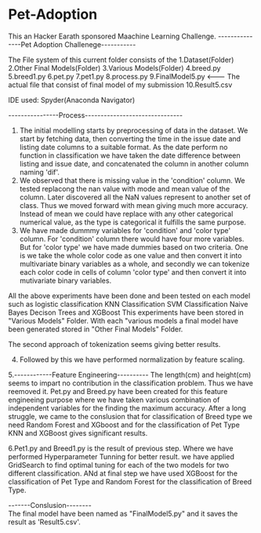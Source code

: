 # Pet-Adoption
This an Hacker Earath sponsored Maachine Learning Challenge.
---------------Pet Adoption Challenege-----------

The File system of this current folder consists of the
1.Dataset(Folder)
2.Other Final Models(Folder)
3.Various Models(Folder)
4.breed.py
5.breed1.py
6.pet.py
7.pet1.py
8.process.py
9.FinalModel5.py  <--- The actual file that consist of final model of my submission
10.Result5.csv  

IDE used: Spyder(Anaconda Navigator)

----------------Process-------------------------------

1. The initial modelling starts by preprocessing of data in the
dataset. We start by fetching data, then converting the time in 
the issue date and listing date columns to a suitable format. 
As the date perform no function in classification we have taken the 
date difference between listing and issue date, and concatenated the
column in another column naming 'dif'.
2. We observed that there is missing value in the 'condition' column.
We tested replacong the nan value with mode and mean value of the column. 
Later discovered all the NaN values represent to another set
of class. Thus we moved forward with mean giving much more accuracy.
Instead of mean we could have replace with any other categorical
numerical value, as the type is categorical it fulfills the
same purpose.
3. We have made dummmy variables for 'condition' and 'color type'
column. For 'condition' column there would have four more variables.
But for 'color type' we have made dummies based on two criteria.
One is we take the whole color code as one value and then convert it 
into multivariate binary variables as a whole, and secondly we can tokenize 
each color code in cells of column 'color type' and then convert it into
mutivariate binary variables.

All the above experiments have been done and been tested on each model such as
logistic classification
KNN Classification 
SVM Classification
Naive Bayes 
Decison Trees and
XGBoost
This experiments have been stored in "Various Models" Folder. With each "various models
a final model have been generated stored in "Other Final Models" Folder.

The second approach of tokenization seems giving better results.

4. Followed by this we have performed normalization by feature scaling.

5.------------Feature Engineering---------- 
The length(cm) and height(cm) seems to impart no contribution in the classification problem.
Thus we have reemoved it.
Pet.py and Breed.py have been created for this feature engineeing purpose where we have taken various
combination of independent variables for the finding the maximum accuracy. After a long struggle,
we came to the conslusion that for classification of Breed type we need Random Forest and XGboost and
for the classification of Pet Type KNN and XGBoost gives significant results.

6.Pet1.py and Breed1.py is the result of previous step. Where we have performed Hyperparameter Tunning for 
better result. we have applied GridSearch to find optimal tuning for each of the two models for two different
classification. ANd at final step we have used XGBoost for the classification of Pet Type and Random Forest 
for the classification of Breed Type.

-------Conslusion--------    
The final model have been named as "FinalModel5.py" and it saves the result as 'Result5.csv'. 
